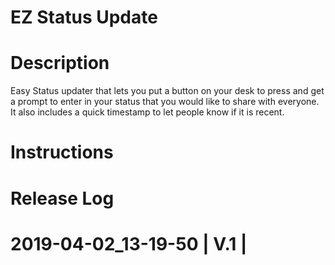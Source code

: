 # EZ Status Update

# Description
Easy Status updater that lets you put a button on your desk to press and get a prompt to enter in your status that you would like to share with everyone.  It also includes a quick timestamp to let people know if it is recent. 

# Instructions

# Release Log

# 2019-04-02_13-19-50 | V.1 | 